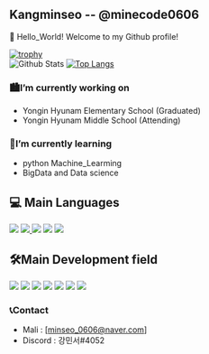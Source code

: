 ## Kangminseo -- @minecode0606
👋 Hello_World! Welcome to my Github profile!

[![trophy](https://github-profile-trophy.vercel.app/?username=minecode0606&theme=chalk&row=2&column=4)](https://github.com/ryo-ma/github-profile-trophy)  
![Github Stats](https://github-readme-stats.vercel.app/api?username=minecode0606&show_icons=true)
[![Top Langs](https://github-readme-stats.vercel.app/api/top-langs/?username=minecode0606&langs_count=8)](https://github.com/anuraghazra/github-readme-stats)




### 🏙I’m currently working on
  * Yongin Hyunam Elementary School (Graduated)
  * Yongin Hyunam Middle School (Attending)
  
### 📖I’m currently learning 
 * python Machine_Learming
 * BigData and Data science

## 💻 Main Languages
  <a href="https://www.python.org/"><img src="https://img.shields.io/badge/Python-3766AB?style=flat-square&logo=Python&logoColor=white"/></a> <a href="https://www.oracle.com/kr/java/technologies/javase-downloads.html/"><img src="https://img.shields.io/badge/Java-007396?style=flat-square&logo=Java&logoColor=white">
 </a> <a href="https://en.wikipedia.org/wiki/HTML5/"><img src="https://img.shields.io/badge/Html5-E34F26?style=flat-square&logo=Html5&logoColor=white"/></a> <a href="https://en.wikipedia.org/wiki/CSS/"><img src="https://img.shields.io/badge/Css3-1572B6?style=flat-square&logo=Css3&logoColor=white"/></a> <a href="https://en.wikipedia.org/wiki/JavaScript/"><img src="https://img.shields.io/badge/Javascript-F7DF1E?style=flat-square&logo=Javascript&logoColor=white"/></a> 
  
## 🛠Main Development field
  <a href="https://jupyter.org/"><img src="https://img.shields.io/badge/Jupyter-F37626?style=flat-square&logo=Jupyter&logoColor=white"/></a> <a href="https://pandas.pydata.org/"><img src="https://img.shields.io/badge/Pandas-150458?style=flat-square&logo=pandas&logoColor=white"/></a> <a href="https://numpy.org/"><img src="https://img.shields.io/badge/NumPy-013243?style=flat-square&logo=NumPy&logoColor=white"/></a> <a href="https://scikit-learn.org/stable/index.html/"><img src="https://img.shields.io/badge/scikit-learn-F7931E?style=flat-square&logo=scikit-learn&logoColor=white"/></a> <a href="https://www.tensorflow.org/"><img src="https://img.shields.io/badge/TensorFlow-FF6F00?style=flat-square&logo=TensorFlow&logoColor=white"/></a> <a href="https://www.djangoproject.com/"><img src="https://img.shields.io/badge/Django-092E20?style=flat-square&logo=Django&logoColor=white"/></a> <a href="https://www.scipy.org/"><img src="https://img.shields.io/badge/SciPy-8CAAE6?style=flat-square&logo=SciPy&logoColor=white"/></a>
  
### 📞Contact
 * Mali : [minseo_0606@naver.com]
 * Discord : 강민서#4052
 

